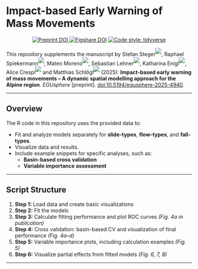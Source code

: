# Impact-based Early Warning of Mass Movements

<p align="center">
    <a href="https://doi.org/10.5194/egusphere-2025-4940">
        <img alt="Preprint DOI" src="https://img.shields.io/badge/Preprint-10.5194/egusphere--20255--4940-sienna></a>
    <a href="https://doi.org/10.6084/m9.figshare.30271795.v1">
        <img alt="Figshare DOI" src="https://img.shields.io/badge/Supplement-m9.figshare.30271795.v1-a60845"></a>
    <a href="https://style.tidyverse.org">
        <img alt="Code style: tidyverse" src="https://img.shields.io/badge/codestyle-tidyverse-darkblue"></a>
</p>

This repository supplements the manuscript by
Stefan Steger<sup>[![](https://info.orcid.org/wp-content/uploads/2019/11/orcid_16x16.png)](https://orcid.org/0000-0003-0886-5191)</sup>,
Raphael Spiekermann<sup>[![](https://info.orcid.org/wp-content/uploads/2019/11/orcid_16x16.png)](https://orcid.org/0000-0002-4772-9750)</sup>,
Mateo Moreno<sup>[![](https://info.orcid.org/wp-content/uploads/2019/11/orcid_16x16.png)](https://orcid.org/0000-0002-9530-3076)</sup>,
Sebastian Lehner<sup>[![](https://info.orcid.org/wp-content/uploads/2019/11/orcid_16x16.png)](https://orcid.org/0000-0002-7562-8172)</sup>,
Katharina Enigl<sup>[![](https://info.orcid.org/wp-content/uploads/2019/11/orcid_16x16.png)](https://orcid.org/0000-0002-3263-0918)</sup>,
Alice Crespi<sup>[![](https://info.orcid.org/wp-content/uploads/2019/11/orcid_16x16.png)](https://orcid.org/0000-0003-4186-8474)</sup>
and
Matthias Schlögl<sup>[![](https://info.orcid.org/wp-content/uploads/2019/11/orcid_16x16.png)](https://orcid.org/0000-0002-4357-523X)</sup>
(2025):
**Impact-based early warning of mass movements – A dynamic spatial modelling approach for the Alpine region**.
*EGUsphere* [preprint]. [doi:10.5194/egusphere-2025-4940](https://doi.org/10.5194/egusphere-2025-4940).

---

## Overview

The R code in this repository uses the provided data to:

- Fit and analyze models separately for **slide-types**, **flow-types**, and **fall-types**.  
- Visualize data and results.  
- Include example snippets for specific analyses, such as:
  - **Basin-based cross validation**  
  - **Variable importance assessment**  

---

## Script Structure

1. **Step 1:** Load data and create basic visualizations  
2. **Step 2:** Fit the models  
3. **Step 3:** Calculate fitting performance and plot ROC curves *(Fig. 4a in publication)*  
4. **Step 4:** Cross validation: basin-based CV and visualization of final performance *(Fig. 4a–d)*  
5. **Step 5:** Variable importance plots, including calculation examples *(Fig. 5)*  
6. **Step 6:** Visualize partial effects from fitted models *(Fig. 6, 7, 8)*

---
